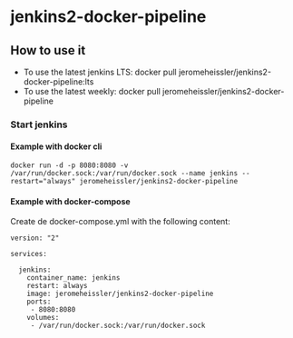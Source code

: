 # jenkins2-docker-pipeline

## How to use it

 - To use the latest jenkins LTS: docker pull jeromeheissler/jenkins2-docker-pipeline:lts
 - To use the latest weekly: docker pull jeromeheissler/jenkins2-docker-pipeline

### Start jenkins
#### Example with docker cli
```
docker run -d -p 8080:8080 -v /var/run/docker.sock:/var/run/docker.sock --name jenkins --restart="always" jeromeheissler/jenkins2-docker-pipeline
```

#### Example with docker-compose
Create de docker-compose.yml with the following content:
```
version: "2"

services:

  jenkins:
    container_name: jenkins
    restart: always
    image: jeromeheissler/jenkins2-docker-pipeline
    ports:
     - 8080:8080
    volumes:
     - /var/run/docker.sock:/var/run/docker.sock
```
